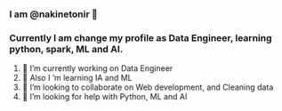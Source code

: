 

<!--
**nakinetonir/nakinetonir** is a ✨ _special_ ✨ repository because its `README.md` (this file) appears on your GitHub profile.

Here are some ideas to get you started:


-->

### I am @nakinetonir 👋

### Currently I am change my profile as Data Engineer, learning python, spark, ML and AI.
<ol>
  <li>🔭 I’m currently working on Data Engineer</li>
  <li>🌱 Also I ’m learning IA and ML</li>
  <li>👯 I’m looking to collaborate on Web development, and Cleaning data</li>
  <li>🤔 I’m looking for help with Python, ML and AI</li>
 </ol>




